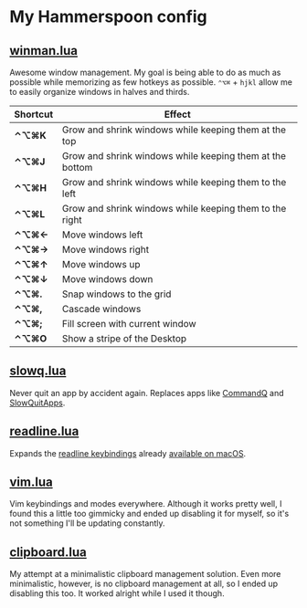 # My Hammerspoon config


## [winman.lua](https://github.com/dbmrq/dotfiles/blob/master/home/.hammerspoon/winman.lua)

Awesome window management. My goal is being able to do as much as possible while memorizing as few hotkeys as possible. `⌃⌥⌘` + `hjkl` allow me to easily organize windows in halves and thirds.

Shortcut | Effect
-------- | --------------------------------------------------------
**⌃⌥⌘K** | Grow and shrink windows while keeping them at the top
**⌃⌥⌘J** | Grow and shrink windows while keeping them at the bottom
**⌃⌥⌘H** | Grow and shrink windows while keeping them to the left
**⌃⌥⌘L** | Grow and shrink windows while keeping them to the right
**⌃⌥⌘←** | Move windows left
**⌃⌥⌘→** | Move windows right 
**⌃⌥⌘↑** | Move windows up
**⌃⌥⌘↓** | Move windows down
**⌃⌥⌘.** | Snap windows to the grid
**⌃⌥⌘,** | Cascade windows
**⌃⌥⌘;** | Fill screen with current window
**⌃⌥⌘O** | Show a stripe of the Desktop



## [slowq.lua](https://github.com/dbmrq/dotfiles/blob/master/home/.hammerspoon/slowq.lua)

Never quit an app by accident again. Replaces apps like [CommandQ](https://clickontyler.com/commandq/) and [SlowQuitApps](https://github.com/dteoh/SlowQuitApps).


## [readline.lua](https://github.com/dbmrq/dotfiles/blob/master/home/.hammerspoon/readline.lua)

Expands the [readline keybindings](http://www.gnu.org/software/bash/manual/html_node/Bindable-Readline-Commands.html) already [available on macOS](https://jblevins.org/log/kbd).


## [vim.lua](https://github.com/dbmrq/dotfiles/blob/master/home/.hammerspoon/vim.lua)

Vim keybindings and modes everywhere. Although it works pretty well, I found this a little too gimmicky and ended up disabling it for myself, so it's not something I'll be updating constantly.


## [clipboard.lua](https://github.com/dbmrq/dotfiles/blob/master/home/.hammerspoon/clipboard.lua)

My attempt at a minimalistic clipboard management solution. Even more minimalistic, however, is no clipboard management at all, so I ended up disabling this too. It worked alright while I used it though.


